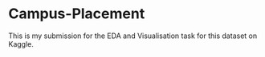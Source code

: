 # Campus-Placement
This is my submission for the EDA and Visualisation task for this dataset on Kaggle.
